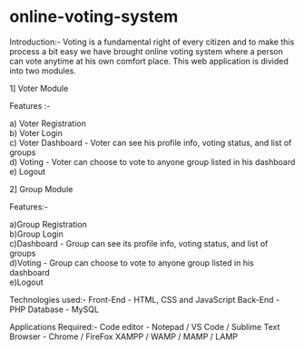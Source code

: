 # online-voting-system

Introduction:-
Voting is a fundamental right of every citizen and to make this process a bit easy we have brought online voting system where a person can vote anytime at his own comfort place. This web application is divided into two modules.

1] Voter Module

   Features :-
   
   a) Voter Registration  
   b) Voter Login  
   c) Voter Dashboard - Voter can see his profile info, voting status, and list of groups  
   d) Voting - Voter can choose to vote to anyone group listed in his dashboard  
   e) Logout
   
2] Group Module

   Features:-
   
   a)Group Registration  
   b)Group Login  
   c)Dashboard - Group can see its profile info, voting status, and list of groups  
   d)Voting - Group can choose to vote to anyone group listed in his dashboard  
   e)Logout
   
Technologies used:-
Front-End - HTML, CSS and JavaScript
Back-End - PHP
Database - MySQL

Applications Required:-
Code editor - Notepad / VS Code / Sublime Text
Browser - Chrome / FireFox
XAMPP / WAMP / MAMP / LAMP
